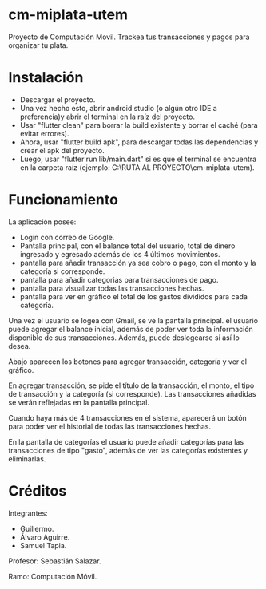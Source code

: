 # cm-miplata-utem
Proyecto de Computación Movil. Trackea tus transacciones y pagos para organizar tu plata.


# Instalación
- Descargar el proyecto.
- Una vez hecho esto, abrir android studio (o algún otro IDE a preferencia)y abrir el terminal en la raíz del proyecto.
- Usar "flutter clean" para borrar la build existente y borrar el caché (para evitar errores).
- Ahora, usar "flutter build apk", para descargar todas las dependencias y crear el apk del proyecto.
- Luego, usar "flutter run lib/main.dart" si es que el terminal se encuentra en la carpeta raíz (ejemplo: C:\RUTA AL PROYECTO\cm-miplata-utem).

# Funcionamiento
La aplicación posee:

- Login con correo de Google.
- Pantalla principal, con el balance total del usuario, total de dinero ingresado y egresado además de los 4 últimos movimientos.
- pantalla para añadir transacción ya sea cobro o pago, con el monto y la categoría si corresponde.
- pantalla para añadir categorias para transacciones de pago.
- pantalla para visualizar todas las transacciones hechas.
- pantalla para ver en gráfico el total de los gastos divididos para cada categoría.

Una vez el usuario se logea con Gmail, se ve la pantalla principal.
el usuario puede agregar el balance inicial, además de poder ver toda la información disponible de sus transacciones. Además, puede deslogearse si así lo desea.

Abajo aparecen los botones para agregar transacción, categoría y ver el gráfico.

En agregar transacción, se pide el título de la transacción, el monto, el tipo de transacción y la categoría (si corresponde).
Las transacciones añadidas se verán reflejadas en la pantalla principal.

Cuando haya más de 4 transacciones en el sistema, aparecerá un botón para poder ver el historial de todas las transacciones hechas.

En la pantalla de categorías el usuario puede añadir categorías para las transacciones de tipo "gasto", además de ver las categorías existentes y eliminarlas.

# Créditos

Integrantes: 
- Guillermo.
- Álvaro Aguirre.
- Samuel Tapia.

Profesor: Sebastián Salazar.

Ramo: Computación Móvil.